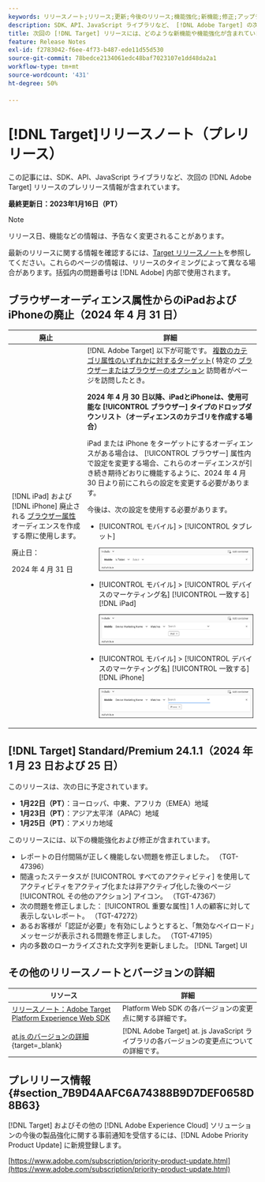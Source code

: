 ```yaml
---
keywords: リリースノート;リリース;更新;今後のリリース;機能強化;新機能;修正;アップデート;プレリリース
description: SDK、API、JavaScript ライブラリなど、 [!DNL Adobe Target] の次回のリリースに含まれている新機能、機能強化および修正について説明します。
title: 次回の [!DNL Target] リリースには、どのような新機能や機能強化が含まれていますか？
feature: Release Notes
exl-id: f2783042-f6ee-4f73-b487-ede11d55d530
source-git-commit: 78bedce2134061edc48baf7023107e1dd48da2a1
workflow-type: tm+mt
source-wordcount: '431'
ht-degree: 50%

---
```


# [!DNL Target]リリースノート（プレリリース）

この記事には、SDK、API、JavaScript ライブラリなど、次回の [!DNL Adobe Target] リリースのプレリリース情報が含まれています。

**最終更新日：2023年1月16日（PT）**

>[!NOTE]
>
>リリース日、機能などの情報は、予告なく変更されることがあります。
>
>最新のリリースに関する情報を確認するには、[Target リリースノート](release-notes.md)を参照してください。これらのページの情報は、リリースのタイミングによって異なる場合があります。括弧内の問題番号は [!DNL Adobe] 内部で使用されます。

## ブラウザーオーディエンス属性からのiPadおよびiPhoneの廃止（2024 年 4 月 31 日）

| 廃止 | 詳細 |
|--- |--- |
| [!DNL iPad] および [!DNL iPhone] 廃止される [ブラウザー属性](/help/main/c-target/c-audiences/c-target-rules/browser.md) オーディエンスを作成する際に使用します。<p>廃止日：<P>2024 年 4 月 31 日 | [!DNL Adobe Target] 以下が可能です。 [複数のカテゴリ属性のいずれかに対するターゲット](/help/main/c-target/c-audiences/c-target-rules/target-rules.md)( 特定の [ブラウザーまたはブラウザーのオプション](/help/main/c-target/c-audiences/c-target-rules/browser.md) 訪問者がページを訪問したとき。<P><B>2024 年 4 月 30 日以降、iPadとiPhoneは、使用可能な [!UICONTROL ブラウザー] タイプのドロップダウンリスト（オーディエンスのカテゴリを作成する場合）</b><P>iPad または iPhone をターゲットにするオーディエンスがある場合は、 [!UICONTROL ブラウザー] 属性内で設定を変更する場合、これらのオーディエンスが引き続き期待どおりに機能するように、2024 年 4 月 30 日より前にこれらの設定を変更する必要があります。<P>今後は、次の設定を使用する必要があります。<ul><li>[!UICONTROL モバイル] > [!UICONTROL タブレット]<P>![モバイルはタブレットです](/help/main/r-release-notes/assets/is-tablet.png)</li><li>[!UICONTROL モバイル] > [!UICONTROL デバイスのマーケティング名] [!UICONTROL 一致する] [!DNL iPad]<P>![iPad](/help/main/r-release-notes/assets/ipad.png)</li><li>[!UICONTROL モバイル] > [!UICONTROL デバイスのマーケティング名] [!UICONTROL 一致する] [!DNL iPhone]<p>![iPhone](/help/main/r-release-notes/assets/iphone.png)</li></ul> |

## [!DNL Target] Standard/Premium 24.1.1（2024 年 1 月 23 日および 25 日）

このリリースは、次の日に予定されています。

* **1月22日（PT）**：ヨーロッパ、中東、アフリカ（EMEA）地域
* **1月23日（PT）**：アジア太平洋（APAC）地域
* **1月25日（PT）**：アメリカ地域

このリリースには、以下の機能強化および修正が含まれています。

* レポートの日付間隔が正しく機能しない問題を修正しました。 （TGT-47396）
* 間違ったステータスが [!UICONTROL すべてのアクティビティ] を使用してアクティビティをアクティブ化または非アクティブ化した後のページ [!UICONTROL その他のアクション] アイコン。 （TGT-47367）
* 次の問題を修正しました： [!UICONTROL 重要な属性] 1 人の顧客に対して表示しないレポート。 （TGT-47272）
* あるお客様が「認証が必要」を有効にしようとすると、「無効なペイロード」メッセージが表示される問題を修正しました。 （TGT-47195）
* 内の多数のローカライズされた文字列を更新しました。 [!DNL Target] UI

## その他のリリースノートとバージョンの詳細

| リソース | 詳細 |
|--- |--- |
| [リリースノート：Adobe Target Platform Experience Web SDK](https://experienceleague.adobe.com/docs/experience-platform/edge/release-notes.html?lang=ja) | Platform Web SDK の各バージョンの変更点に関する詳細です。 |
| [at.js のバージョンの詳細](https://experienceleague.corp.adobe.com/docs/target-dev/developer/client-side/at-js-implementation/target-atjs-versions.html?lang=ja){target=_blank} | [!DNL Adobe Target] at. js JavaScript ライブラリの各バージョンの変更点についての詳細です。 |

## プレリリース情報 {#section_7B9D4AAFC6A74388B9D7DEF0658D8B63}

[!DNL Target] およびその他の [!DNL Adobe Experience Cloud] ソリューションの今後の製品強化に関する事前通知を受信するには、[!DNL Adobe Priority Product Update] に新規登録します。

[https://www.adobe.com/subscription/priority-product-update.html](https://www.adobe.com/subscription/priority-product-update.html)
